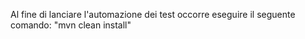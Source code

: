 Al fine di lanciare l'automazione dei test occorre eseguire il seguente comando: "mvn clean install"